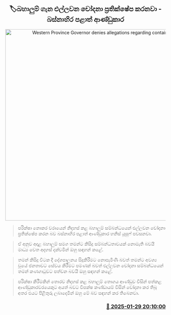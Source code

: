 <p align='center'><b><h2 align='center' title='Western Province Governor denies allegations regarding containers'>🏷බහාලුම් ගැන එල්ලවන චෝදනා ප්‍රතික්ෂේප කරනවා - බස්නාහිර පළාත් ආණ්ඩුකාර</h2></b></p>
<p align='center'><img src='https://helakuru.sgp1.cdn.digitaloceanspaces.com/esana/images/lib/hanif-yusuf.jpg' width='600' alt='Western Province Governor denies allegations regarding containers'></p>

> පරික්ෂා නොකර වරායෙන් නිදහස් කළ බහාලුම් සම්බන්ධයෙන් එල්ලවන චෝදනා ප්‍රතික්ෂේප කරන බව බස්නාහිර පළාත් ආණ්ඩුකාර හනිස් යූසුෆ් පවසනවා.

> ඒ අනුව අදාළ බහාලුම් සමග තමන්ට කිසිදු සම්බන්ධතාවයක් නොමැති බවයි මාධ්‍ය වෙත අදහස් දක්වමින් ඔහු සඳහන් කළේ.

> තමන් කිසිදු විටක දී දේශපාලනය සිදුකිරීමට නොපැමිණි බවත් තමන්ට අවශ්‍ය වුයේ ජනතාවට සේවය කිරීමට පමණක් බවත් එල්ලවන චෝදනා සම්බන්ධයෙන් තමන් කණගාටුවට පත්වන බවයි ඔහු සඳහන් කළේ.

> පරික්ෂා කිරීමකින් තොරව නිදහස් කළ බහාලුම් තොගය ආණ්ඩුව විසින් පත්කළ ආණ්ඩුකාරවරයෙකුට අයත් බවට විපක්ෂ කණ්ඩායම් විසින් චෝදනා කර තිබූ අතර එයට පිළිතුරු ලබාදෙමින් ඔහු මේ බව සඳහන් කර තිබෙනවා. 



<h3 align='right'><a href='https://www.helakuru.lk/esana/p/107008/'>📅 2025-01-29 20:10:00</a></h3>
